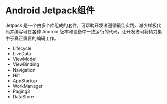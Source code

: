 # Android Jetpack组件

Jetpack 是一个由多个库组成的套件，可帮助开发者遵循最佳实践、减少样板代码并编写可在各种 Android 版本和设备中一致运行的代码，让开发者可将精力集中于真正重要的编码工作。

- Lifecycle
- LiveData
- ViewModel
- ViewBinding
- Navigation
- Hilt
- AppStartup
- WorkManager
- Paging3
- DataStore
